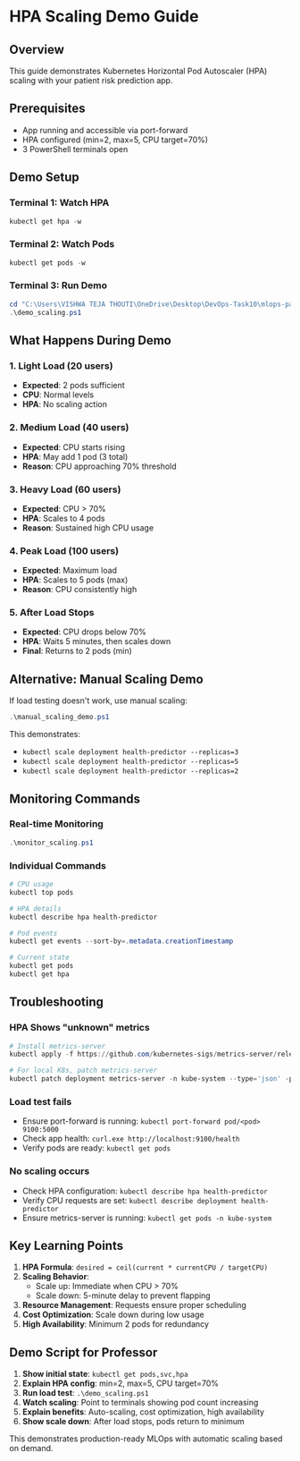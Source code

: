 # HPA Scaling Demo Guide

## Overview
This guide demonstrates Kubernetes Horizontal Pod Autoscaler (HPA) scaling with your patient risk prediction app.

## Prerequisites
- App running and accessible via port-forward
- HPA configured (min=2, max=5, CPU target=70%)
- 3 PowerShell terminals open

## Demo Setup

### Terminal 1: Watch HPA
```powershell
kubectl get hpa -w
```

### Terminal 2: Watch Pods
```powershell
kubectl get pods -w
```

### Terminal 3: Run Demo
```powershell
cd "C:\Users\VISHWA TEJA THOUTI\OneDrive\Desktop\DevOps-Task10\mlops-patient-risk"
.\demo_scaling.ps1
```

## What Happens During Demo

### 1. Light Load (20 users)
- **Expected**: 2 pods sufficient
- **CPU**: Normal levels
- **HPA**: No scaling action

### 2. Medium Load (40 users)
- **Expected**: CPU starts rising
- **HPA**: May add 1 pod (3 total)
- **Reason**: CPU approaching 70% threshold

### 3. Heavy Load (60 users)
- **Expected**: CPU > 70%
- **HPA**: Scales to 4 pods
- **Reason**: Sustained high CPU usage

### 4. Peak Load (100 users)
- **Expected**: Maximum load
- **HPA**: Scales to 5 pods (max)
- **Reason**: CPU consistently high

### 5. After Load Stops
- **Expected**: CPU drops below 70%
- **HPA**: Waits 5 minutes, then scales down
- **Final**: Returns to 2 pods (min)

## Alternative: Manual Scaling Demo

If load testing doesn't work, use manual scaling:

```powershell
.\manual_scaling_demo.ps1
```

This demonstrates:
- `kubectl scale deployment health-predictor --replicas=3`
- `kubectl scale deployment health-predictor --replicas=5`
- `kubectl scale deployment health-predictor --replicas=2`

## Monitoring Commands

### Real-time Monitoring
```powershell
.\monitor_scaling.ps1
```

### Individual Commands
```powershell
# CPU usage
kubectl top pods

# HPA details
kubectl describe hpa health-predictor

# Pod events
kubectl get events --sort-by=.metadata.creationTimestamp

# Current state
kubectl get pods
kubectl get hpa
```

## Troubleshooting

### HPA Shows "unknown" metrics
```powershell
# Install metrics-server
kubectl apply -f https://github.com/kubernetes-sigs/metrics-server/releases/latest/download/components.yaml

# For local K8s, patch metrics-server
kubectl patch deployment metrics-server -n kube-system --type='json' -p='[{"op": "add", "path": "/spec/template/spec/containers/0/args/-", "value": "--kubelet-insecure-tls"}]'
```

### Load test fails
- Ensure port-forward is running: `kubectl port-forward pod/<pod> 9100:5000`
- Check app health: `curl.exe http://localhost:9100/health`
- Verify pods are ready: `kubectl get pods`

### No scaling occurs
- Check HPA configuration: `kubectl describe hpa health-predictor`
- Verify CPU requests are set: `kubectl describe deployment health-predictor`
- Ensure metrics-server is running: `kubectl get pods -n kube-system`

## Key Learning Points

1. **HPA Formula**: `desired = ceil(current * currentCPU / targetCPU)`
2. **Scaling Behavior**: 
   - Scale up: Immediate when CPU > 70%
   - Scale down: 5-minute delay to prevent flapping
3. **Resource Management**: Requests ensure proper scheduling
4. **Cost Optimization**: Scale down during low usage
5. **High Availability**: Minimum 2 pods for redundancy

## Demo Script for Professor

1. **Show initial state**: `kubectl get pods,svc,hpa`
2. **Explain HPA config**: min=2, max=5, CPU target=70%
3. **Run load test**: `.\demo_scaling.ps1`
4. **Watch scaling**: Point to terminals showing pod count increasing
5. **Explain benefits**: Auto-scaling, cost optimization, high availability
6. **Show scale down**: After load stops, pods return to minimum

This demonstrates production-ready MLOps with automatic scaling based on demand.
